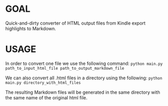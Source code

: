 # GOAL
Quick-and-dirty converter of HTML output files from Kindle export highlights to Markdown.

# USAGE
In order to convert one file we use the following command:
`python main.py path_to_input_html_file path_to_output_markdown_file`

We can also convert all .html files in a directory using the following:
`python main.py directory_with_html_files`

The resulting Markdown files will be generated in the same directory with the same name of the original html file.
